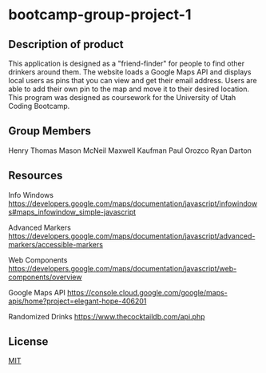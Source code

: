 # bootcamp-group-project-1

## Description of product

This application is designed as a "friend-finder" for people to find other drinkers around them. 
The website loads a Google Maps API and displays local users as pins that you can view and get their email address.
Users are able to add their own pin to the map and move it to their desired location.
This program was designed as coursework for the University of Utah Coding Bootcamp.

## Group Members

Henry Thomas
Mason McNeil
Maxwell Kaufman
Paul Orozco
Ryan Darton

## Resources

Info Windows 
https://developers.google.com/maps/documentation/javascript/infowindows#maps_infowindow_simple-javascript

Advanced Markers
https://developers.google.com/maps/documentation/javascript/advanced-markers/accessible-markers

Web Components
https://developers.google.com/maps/documentation/javascript/web-components/overview

Google Maps API
https://console.cloud.google.com/google/maps-apis/home?project=elegant-hope-406201

Randomized Drinks
https://www.thecocktaildb.com/api.php

## License

[MIT](https://choosealicense.com/licenses/mit/)


